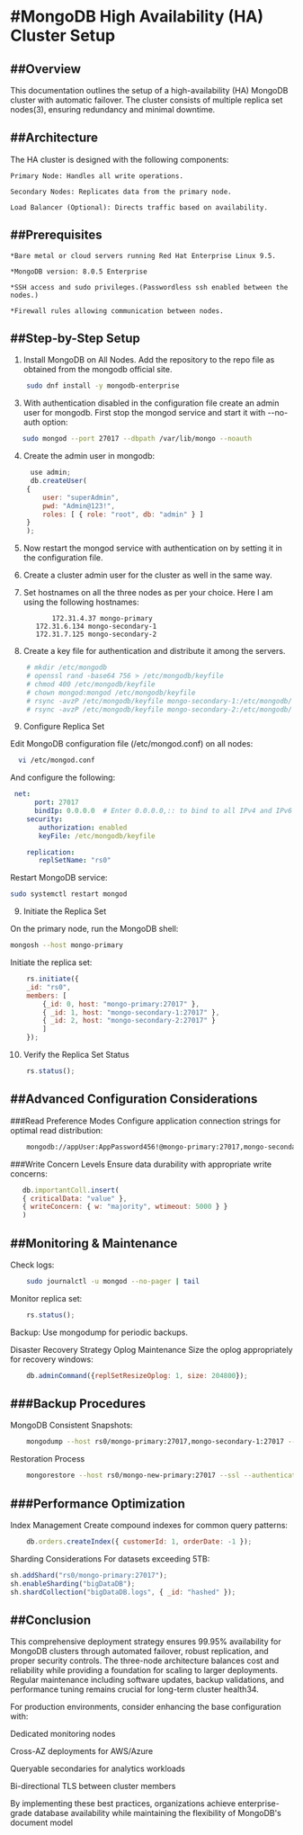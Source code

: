 #MongoDB High Availability (HA) Cluster Setup
==============================================
##Overview
----------
This documentation outlines the setup of a high-availability (HA) MongoDB cluster with automatic failover. The cluster consists of multiple replica set nodes(3), ensuring redundancy and minimal downtime.

##Architecture
--------------
The HA cluster is designed with the following components:

	Primary Node: Handles all write operations.

	Secondary Nodes: Replicates data from the primary node.

	Load Balancer (Optional): Directs traffic based on availability.

##Prerequisites
---------------
	*Bare metal or cloud servers running Red Hat Enterprise Linux 9.5.

	*MongoDB version: 8.0.5 Enterprise

	*SSH access and sudo privileges.(Passwordless ssh enabled between the nodes.)

	*Firewall rules allowing communication between nodes.

##Step-by-Step Setup
--------------------
1. Install MongoDB on All Nodes. Add the repository to the repo file as obtained from the mongodb official site.	
```bash
	sudo dnf install -y mongodb-enterprise
```

3. With authentication disabled in the configuration file create an admin user for mongodb.
First stop the mongod service and start it with --no-auth option:
 ```bash
	sudo mongod --port 27017 --dbpath /var/lib/mongo --noauth
 ```	
4. Create the admin user in mongodb:
```javascript	
 	 use admin;
	 db.createUser(
	{
		user: "superAdmin",
		pwd: "Admin@123!",
		roles: [ { role: "root", db: "admin" } ]	
	}
	);
 ```	
5. Now restart the mongod service with authentication on by setting it in the configuration file.

6. Create a cluster admin user for the cluster as well in the same way.

7. Set hostnames on all the three nodes as per your choice. Here I am using the following hostnames:
	```
           172.31.4.37 mongo-primary
	   172.31.6.134 mongo-secondary-1
	   172.31.7.125 mongo-secondary-2
	```
8. Create a key file for authentication and distribute it among the servers.
```bash	
 	# mkdir /etc/mongodb
	# openssl rand -base64 756 > /etc/mongodb/keyfile
	# chmod 400 /etc/mongodb/keyfile
	# chown mongod:mongod /etc/mongodb/keyfile
	# rsync -avzP /etc/mongodb/keyfile mongo-secondary-1:/etc/mongodb/
	# rsync -avzP /etc/mongodb/keyfile mongo-secondary-2:/etc/mongodb/
```
9. Configure Replica Set

Edit MongoDB configuration file (/etc/mongod.conf) on all nodes:
```bash	
  vi /etc/mongod.conf
```
And configure the following:
```yaml	
 net:
	  port: 27017
	  bindIp: 0.0.0.0  # Enter 0.0.0.0,:: to bind to all IPv4 and IPv6 addresses or, alternatively, use the net.bindIpAll setting.
	security:
	   authorization: enabled
	   keyFile: /etc/mongodb/keyfile

	replication:
	   replSetName: "rs0"
```
Restart MongoDB service:
```bash
sudo systemctl restart mongod
```
9. Initiate the Replica Set

On the primary node, run the MongoDB shell:
```bash
mongosh --host mongo-primary
```
Initiate the replica set:
```javascript
	rs.initiate({
  	_id: "rs0",
  	members: [
    	{_id: 0, host: "mongo-primary:27017" },
    	{ _id: 1, host: "mongo-secondary-1:27017" },
    	{ _id: 2, host: "mongo-secondary-2:27017" }
  		]
	});
```
10. Verify the Replica Set Status
```javascript
 	rs.status();
```

##Advanced Configuration Considerations
----------------------------------------
###Read Preference Modes
	Configure application connection strings for optimal read distribution:
```bash
	mongodb://appUser:AppPassword456!@mongo-primary:27017,mongo-secondary-1:27017,mongo-secondary-2:27017/applicationDB?replicaSet=rs0&readPreference=secondaryPreferred
```	
###Write Concern Levels
	Ensure data durability with appropriate write concerns:
 ```javascript
 	db.importantColl.insert(
	{ criticalData: "value" },
	{ writeConcern: { w: "majority", wtimeout: 5000 } }
	)
```

##Monitoring & Maintenance
--------------------------
Check logs: 
```bash
	sudo journalctl -u mongod --no-pager | tail
```
Monitor replica set: 
```javascript
	rs.status();
```
Backup: Use mongodump for periodic backups.

Disaster Recovery Strategy
Oplog Maintenance
Size the oplog appropriately for recovery windows:
```javascript
	db.adminCommand({replSetResizeOplog: 1, size: 204800});
```

###Backup Procedures
--------------------
MongoDB Consistent Snapshots:
```bash
	mongodump --host rs0/mongo-primary:27017,mongo-secondary-1:27017 --ssl --authenticationDatabase admin --username backupUser --archive --oplog > backup-$(date +%F).archive
```
Restoration Process
```bash
	mongorestore --host rs0/mongo-new-primary:27017 --ssl --authenticationDatabase admin --username restoreUser --oplogReplay --archive=backup-2025-02-21.archive
```

###Performance Optimization
---------------------------
Index Management
Create compound indexes for common query patterns:
```javascript
	db.orders.createIndex({ customerId: 1, orderDate: -1 });
```

Sharding Considerations
For datasets exceeding 5TB:
```javascript
sh.addShard("rs0/mongo-primary:27017");
sh.enableSharding("bigDataDB");
sh.shardCollection("bigDataDB.logs", { _id: "hashed" });
```
##Conclusion
------------
This comprehensive deployment strategy ensures 99.95% availability for MongoDB clusters through automated failover, robust replication, and proper security controls. The three-node architecture balances cost and reliability while providing a foundation for scaling to larger deployments. Regular maintenance including software updates, backup validations, and performance tuning remains crucial for long-term cluster health34.

For production environments, consider enhancing the base configuration with:

Dedicated monitoring nodes

Cross-AZ deployments for AWS/Azure

Queryable secondaries for analytics workloads

Bi-directional TLS between cluster members

By implementing these best practices, organizations achieve enterprise-grade database availability while maintaining the flexibility of MongoDB's document model

